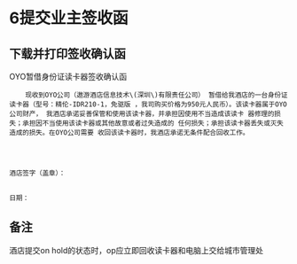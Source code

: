 # 6提交业主签收函

## 下载并打印签收确认函

OYO暂借身份证读卡器签收确认函

        现收到OYO公司（遨游酒店信息技术\(深圳\)有限责任公司） 暂借给我酒店的一台身份证读卡器（型号：精伦-IDR210-1，免驱版 ，我司购买价格为950元人民币）。该读卡器属于OYO公司财产， 我酒店承诺妥善保管和使用该读卡器，并承担因使用不当造成该读卡 器修理的损失；承担因不当使用该读卡器或其他故意或者过失造成的 任何损失；承担该读卡器丢失或灭失造成的损失。在OYO公司需要 收回该读卡器时，我酒店承诺无条件配合回收工作。



                                                                                         酒店签字（盖章）： 

                                                                                                                 日期：

## 备注

酒店提交on hold的状态时，op应立即回收读卡器和电脑上交给城市管理处


